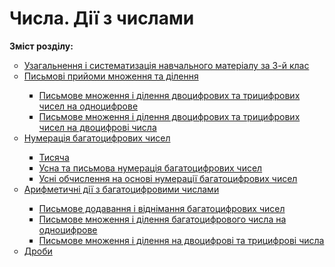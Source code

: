 # Числа. Дії з числами
<p><b>Зміст розділу:</b></p>
<ul type="circle">
<li><a href="http://mathmon14.ed-era.com/4/uzagalnennya_ta_sistematizatsya_navchalnogo_materyalu.html">Узагальнення і систематизація навчального матеріалу за 3-й клас</a></li>
<li><a href="http://mathmon14.ed-era.com/4/pismovy_priiomi_mnozhennya_ta_dylennya.html">Письмові прийоми множення та ділення</a></li>
<ul type="square">
<li><a href="http://mathmon14.ed-era.com/4/pismove_mnozhennya_ta_dylennya_dvotsifrovih_ta_tritsifrovyx_chysel.html">Письмове множення і ділення двоцифрових та трицифрових чисел на одноцифрове</a></li>
<li><a href="http://mathmon14.ed-era.com/4/pismove_mnozhennya_ta_dylennya_dvotsifrovih_ta_tritsifrovych_chisel.html">Письмове множення і ділення двоцифрових та трицифрових чисел на двоцифрові числа</a></li>
</ul>
<li><a href="http://mathmon14.ed-era.com/4/numeratsya_bagatotsifrovih_chisel.html">Нумерація багатоцифрових чисел</a></li>
<ul type="square">
<li><a href="http://mathmon14.ed-era.com/4/tisyacha.html">Тисяча</a></li>
<li><a href="http://mathmon14.ed-era.com/4/usna_ta_pismova_numeratsya_bagatotsifrovih_chisel.html">Усна та письмова нумерація багатоцифрових чисел</a></li>
<li><a href="http://mathmon14.ed-era.com/4/usny_obchislennya_na_osnovy_numeratsyy_bagatotsifrovih_chysel.html">Усні обчислення на основі нумерації багатоцифрових чисел</a></li>
</ul>
<li><a href="http://mathmon14.ed-era.com/4/arifmetichny_dyy_z_bagatotsifrovimi_chislami.html">Арифметичні дії з багатоцифровими числами</a></li>
<ul type="square">
<li><a href="http://mathmon14.ed-era.com/4/pismove_dodavannya_ta_vydnmannya_bagatotsifrovih_chisel.html">Письмове додавання і віднімання багатоцифрових чисел</a></li>
<li><a href="http://mathmon14.ed-era.com/4/pismove_mnozhennya_ta_dylennya_bagatotsifrovogo_chisla.html">Письмове множення і ділення багатоцифрового числа на одноцифрове</a></li>
<li><a href="http://mathmon14.ed-era.com/4/pismove_mnozhennya_ta_dylennya_na_dvotsifrovy_ta_tritsyfrovi_chysla.html">Письмове множення і ділення на двоцифрові та трицифрові числа</a></li>
</ul>
<li><a href="http://mathmon14.ed-era.com/4/drobi.html">Дроби</a></li>
</ul>
